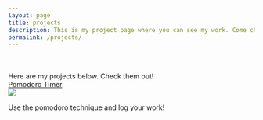 ```yaml
---
layout: page
title: projects
description: This is my project page where you can see my work. Come check them out.
permalink: /projects/
---
```


<br>
<br>
Here are my projects below. Check them out!

<div class="box">

  <div class="item-container">
    <div>
      <a href="/pomodoro/">Pomodoro Timer</a>
    </div>
    <div>
    <img src="../images/tomato.jpg" >
    </div>
    <div>
    <p>Use the pomodoro technique and log your work!</p>
    </div>
  </div>

</div>
